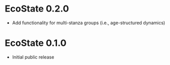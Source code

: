 # EcoState 0.2.0

* Add functionality for multi-stanza groups (i.e., age-structured dynamics)

# EcoState 0.1.0

* Initial public release
